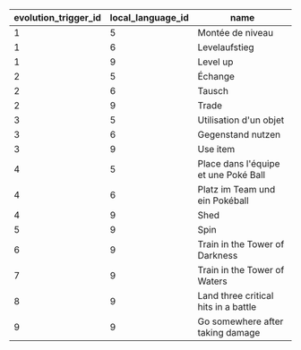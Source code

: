| evolution_trigger_id | local_language_id |                 name                 |
|----------------------|-------------------|--------------------------------------|
| 1                    | 5                 | Montée de niveau                     |
| 1                    | 6                 | Levelaufstieg                        |
| 1                    | 9                 | Level up                             |
| 2                    | 5                 | Échange                              |
| 2                    | 6                 | Tausch                               |
| 2                    | 9                 | Trade                                |
| 3                    | 5                 | Utilisation d'un objet               |
| 3                    | 6                 | Gegenstand nutzen                    |
| 3                    | 9                 | Use item                             |
| 4                    | 5                 | Place dans l'équipe et une Poké Ball |
| 4                    | 6                 | Platz im Team und ein Pokéball       |
| 4                    | 9                 | Shed                                 |
| 5                    | 9                 | Spin                                 |
| 6                    | 9                 | Train in the Tower of Darkness       |
| 7                    | 9                 | Train in the Tower of Waters         |
| 8                    | 9                 | Land three critical hits in a battle |
| 9                    | 9                 | Go somewhere after taking damage     |
